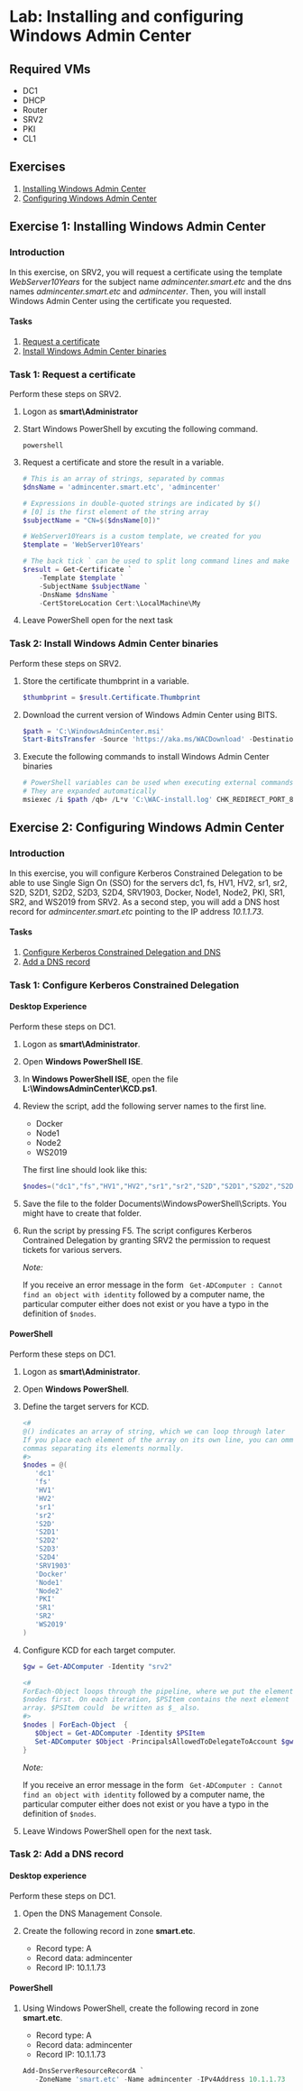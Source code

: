 # Lab: Installing and configuring Windows Admin Center

## Required VMs

* DC1
* DHCP
* Router
* SRV2
* PKI
* CL1

## Exercises

1. [Installing Windows Admin Center](#exercise-1-installing-windows-admin-center)
1. [Configuring Windows Admin Center](#exercise-2-configuring-windows-admin-center)

## Exercise 1: Installing Windows Admin Center

### Introduction

In this exercise, on SRV2, you will request a certificate using the template *WebServer10Years* for the subject name *admincenter.smart.etc* and the dns names *admincenter.smart.etc* and *admincenter*. Then, you will install Windows Admin Center using the certificate you requested.

#### Tasks

1. [Request a certificate](#task-1-request-a-certificate)
1. [Install Windows Admin Center binaries](#task-2-install-windows-admin-center-binaries)

### Task 1: Request a certificate

Perform these steps on SRV2.

1. Logon as **smart\Administrator**
1. Start Windows PowerShell by excuting the following command.

   ````shell
   powershell
   ````

1. Request a certificate and store the result in a variable.

   ````powershell
   # This is an array of strings, separated by commas
   $dnsName = 'admincenter.smart.etc', 'admincenter'
   
   # Expressions in double-quoted strings are indicated by $()
   # [0] is the first element of the string array
   $subjectName = "CN=$($dnsName[0])"
   
   # WebServer10Years is a custom template, we created for you
   $template = 'WebServer10Years'
   
   # The back tick ` can be used to split long command lines and make them more readable
   $result = Get-Certificate `
       -Template $template `
       -SubjectName $subjectName `
       -DnsName $dnsName `
       -CertStoreLocation Cert:\LocalMachine\My   
   ````

1. Leave PowerShell open for the next task

### Task 2: Install Windows Admin Center binaries

Perform these steps on SRV2.

1. Store the certificate thumbprint in a variable.

   ````powershell
   $thumbprint = $result.Certificate.Thumbprint
   ````

1. Download the current version of Windows Admin Center using BITS.

   ````powershell
   $path = 'C:\WindowsAdminCenter.msi'
   Start-BitsTransfer -Source 'https://aka.ms/WACDownload' -Destination $path
   ````

1. Execute the following commands to install Windows Admin Center binaries

   ````powershell
   # PowerShell variables can be used when executing external commands
   # They are expanded automatically
   msiexec /i $path /qb+ /L*v 'C:\WAC-install.log' CHK_REDIRECT_PORT_80=1 SME_PORT=443 SSL_CERTIFICATE_OPTION=installed SME_THUMBPRINT=$thumbprint
   ````

## Exercise 2: Configuring Windows Admin Center

### Introduction

In this exercise, you will configure Kerberos Constrained Delegation to be able to use Single Sign On (SSO) for the servers dc1, fs, HV1, HV2, sr1, sr2, S2D, S2D1, S2D2, S2D3, S2D4, SRV1903, Docker, Node1, Node2, PKI, SR1, SR2, and WS2019 from SRV2. As a second step, you will add a DNS host record for *admincenter.smart.etc* pointing to the IP address *10.1.1.73*.

#### Tasks

1. [Configure Kerberos Constrained Delegation and DNS](#task-1-configure-kerberos-constrained-delegation)
1. [Add a DNS record](#task-2-add-a-dns-record)

### Task 1: Configure Kerberos Constrained Delegation

#### Desktop Experience

Perform these steps on DC1.

1. Logon as **smart\Administrator**.
1. Open **Windows PowerShell ISE**.
1. In **Windows PowerShell ISE**, open the file **L:\WindowsAdminCenter\KCD.ps1**.
1. Review the script, add the following server names to the first line.

   * Docker
   * Node1
   * Node2
   * WS2019

   The first line should look like this:

   ````powershell
   $nodes=("dc1","fs","HV1","HV2","sr1","sr2","S2D","S2D1","S2D2","S2D3","S2D4","SRV1903", "Docker", "Node1", "Node2", "PKI", "SR1", "SR2", "WS2019")
   ````

1. Save the file to the folder Documents\WindowsPowerShell\Scripts. You might have to create that folder.
1. Run the script by pressing F5. The script configures Kerberos Contrained Delegation by granting SRV2 the permission to request tickets for various servers.

   *Note:*

   If you receive an error message in the form ``
   Get-ADComputer : Cannot find an object with identity`` followed by a computer name, the particular computer either does not exist or you have a typo in the definition of ``$nodes``.

#### PowerShell

Perform these steps on DC1.

1. Logon as **smart\Administrator**.
1. Open **Windows PowerShell**.
1. Define the target servers for KCD.

   ````powershell
   <#
   @() indicates an array of string, which we can loop through later
   If you place each element of the array on its own line, you can ommit the
   commas separating its elements normally.
   #>
   $nodes = @(
      'dc1'
      'fs'
      'HV1'
      'HV2'
      'sr1'
      'sr2'
      'S2D'
      'S2D1'
      'S2D2'
      'S2D3'
      'S2D4'
      'SRV1903'
      'Docker'
      'Node1'
      'Node2'
      'PKI'
      'SR1'
      'SR2'
      'WS2019'
   )
   ````

1. Configure KCD for each target computer.

   ````powershell
   $gw = Get-ADComputer -Identity "srv2"

   <#
   ForEach-Object loops through the pipeline, where we put the elements of
   $nodes first. On each iteration, $PSItem contains the next element in the
   array. $PSItem could  be written as $_ also.
   #>
   $nodes | ForEach-Object  {
      $Object = Get-ADComputer -Identity $PSItem
      Set-ADComputer $Object -PrincipalsAllowedToDelegateToAccount $gw 
   }

   ````

   *Note:*

   If you receive an error message in the form ``
   Get-ADComputer : Cannot find an object with identity`` followed by a computer name, the particular computer either does not exist or you have a typo in the definition of ``$nodes``.

1. Leave Windows PowerShell open for the next task.

### Task 2: Add a DNS record

#### Desktop experience

Perform these steps on DC1.

1. Open the DNS Management Console.
1. Create the following record in zone **smart.etc**.

   * Record type: A
   * Record data: admincenter
   * Record IP: 10.1.1.73

#### PowerShell

1. Using Windows PowerShell, create the following record in zone **smart.etc**.

   * Record type: A
   * Record data: admincenter
   * Record IP: 10.1.1.73

   ````powershell
   Add-DnsServerResourceRecordA `
      -ZoneName 'smart.etc' -Name admincenter -IPv4Address 10.1.1.73
   ````
